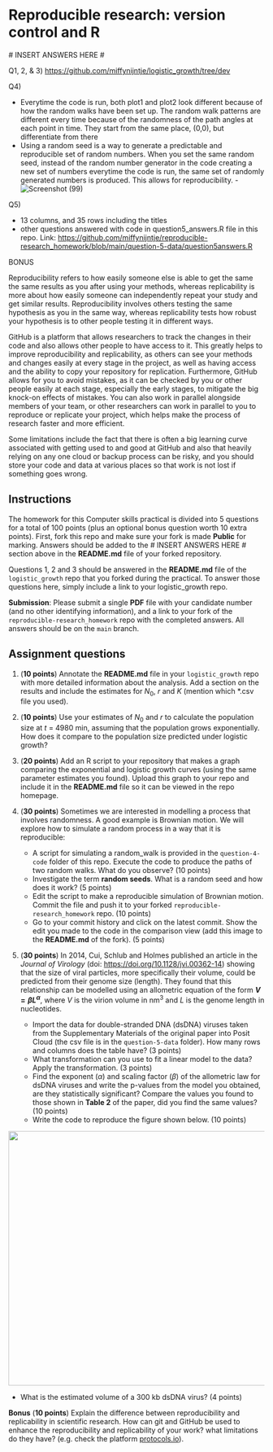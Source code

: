 # Reproducible research: version control and R

\# INSERT ANSWERS HERE #

Q1, 2, & 3) https://github.com/miffynijntje/logistic_growth/tree/dev

Q4)
- Everytime the code is run, both plot1 and plot2 look different because of how the random walks have been set up. The random walk patterns are different every time because of the randomness of the path angles at each point in time. They start from the same place, (0,0), but differentiate from there
- Using a random seed is a way to generate a predictable and reproducible set of random numbers. When you set the same random seed, instead of the random number generator in the code creating a new set of numbers everytime the code is run, the same set of randomly generated numbers is produced. This allows for reproducibility.
-![Screenshot (99)](https://github.com/miffynijntje/reproducible-research_homework/assets/150163921/32a7ac1d-e13f-4b26-a954-72ece76c343a)

Q5)
- 13 columns, and 35 rows including the titles
- other questions answered with code in question5_answers.R file in this repo. Link: https://github.com/miffynijntje/reproducible-research_homework/blob/main/question-5-data/question5answers.R

BONUS 

Reproducibility refers to how easily someone else is able to get the same the same results as you after using your methods, whereas replicability is more about how easily someone can independently repeat your study and get similar results. Reproducibility involves others testing the same hypothesis as you in the same way, whereas replicability tests how robust your hypothesis is to other people testing it in different ways.

GitHub is a platform that allows researchers to track the changes in their code and also allows other people to have access to it. This greatly helps to improve reproducibility and replicability, as others can see your methods and changes easily at every stage in the project, as well as having access and the ability to copy your repository for replication. Furthermore, GitHub allows for you to avoid mistakes, as it can be checked by you or other people easily at each stage, especially the early stages, to mitigate the big knock-on effects of mistakes. You can also work in parallel alongside members of your team, or other researchers can work in parallel to you to reproduce or replicate your project, which helps make the process of research faster and more efficient. 

Some limitations include the fact that there is often a big learning curve associated with getting used to and good at GitHub and also that heavily relying on any one cloud or backup process can be risky, and you should store your code and data at various places so that work is not lost if something goes wrong.

## Instructions

The homework for this Computer skills practical is divided into 5 questions for a total of 100 points (plus an optional bonus question worth 10 extra points). First, fork this repo and make sure your fork is made **Public** for marking. Answers should be added to the # INSERT ANSWERS HERE # section above in the **README.md** file of your forked repository.

Questions 1, 2 and 3 should be answered in the **README.md** file of the `logistic_growth` repo that you forked during the practical. To answer those questions here, simply include a link to your logistic_growth repo.

**Submission**: Please submit a single **PDF** file with your candidate number (and no other identifying information), and a link to your fork of the `reproducible-research_homework` repo with the completed answers. All answers should be on the `main` branch.

## Assignment questions 

1) (**10 points**) Annotate the **README.md** file in your `logistic_growth` repo with more detailed information about the analysis. Add a section on the results and include the estimates for $N_0$, $r$ and $K$ (mention which *.csv file you used).
   
2) (**10 points**) Use your estimates of $N_0$ and $r$ to calculate the population size at $t$ = 4980 min, assuming that the population grows exponentially. How does it compare to the population size predicted under logistic growth? 

3) (**20 points**) Add an R script to your repository that makes a graph comparing the exponential and logistic growth curves (using the same parameter estimates you found). Upload this graph to your repo and include it in the **README.md** file so it can be viewed in the repo homepage.
   
4) (**30 points**) Sometimes we are interested in modelling a process that involves randomness. A good example is Brownian motion. We will explore how to simulate a random process in a way that it is reproducible:

   - A script for simulating a random_walk is provided in the `question-4-code` folder of this repo. Execute the code to produce the paths of two random walks. What do you observe? (10 points)
   - Investigate the term **random seeds**. What is a random seed and how does it work? (5 points)
   - Edit the script to make a reproducible simulation of Brownian motion. Commit the file and push it to your forked `reproducible-research_homework` repo. (10 points)
   - Go to your commit history and click on the latest commit. Show the edit you made to the code in the comparison view (add this image to the **README.md** of the fork). (5 points)

5) (**30 points**) In 2014, Cui, Schlub and Holmes published an article in the *Journal of Virology* (doi: https://doi.org/10.1128/jvi.00362-14) showing that the size of viral particles, more specifically their volume, could be predicted from their genome size (length). They found that this relationship can be modelled using an allometric equation of the form **$`V = \beta L^{\alpha}`$**, where $`V`$ is the virion volume in nm<sup>3</sup> and $`L`$ is the genome length in nucleotides.

   - Import the data for double-stranded DNA (dsDNA) viruses taken from the Supplementary Materials of the original paper into Posit Cloud (the csv file is in the `question-5-data` folder). How many rows and columns does the table have? (3 points)
   - What transformation can you use to fit a linear model to the data? Apply the transformation. (3 points)
   - Find the exponent ($\alpha$) and scaling factor ($\beta$) of the allometric law for dsDNA viruses and write the p-values from the model you obtained, are they statistically significant? Compare the values you found to those shown in **Table 2** of the paper, did you find the same values? (10 points)
   - Write the code to reproduce the figure shown below. (10 points)

  <p align="center">
     <img src="https://github.com/josegabrielnb/reproducible-research_homework/blob/main/question-5-data/allometric_scaling.png" width="600" height="500">
  </p>

  - What is the estimated volume of a 300 kb dsDNA virus? (4 points)

**Bonus** (**10 points**) Explain the difference between reproducibility and replicability in scientific research. How can git and GitHub be used to enhance the reproducibility and replicability of your work? what limitations do they have? (e.g. check the platform [protocols.io](https://www.protocols.io/)).
